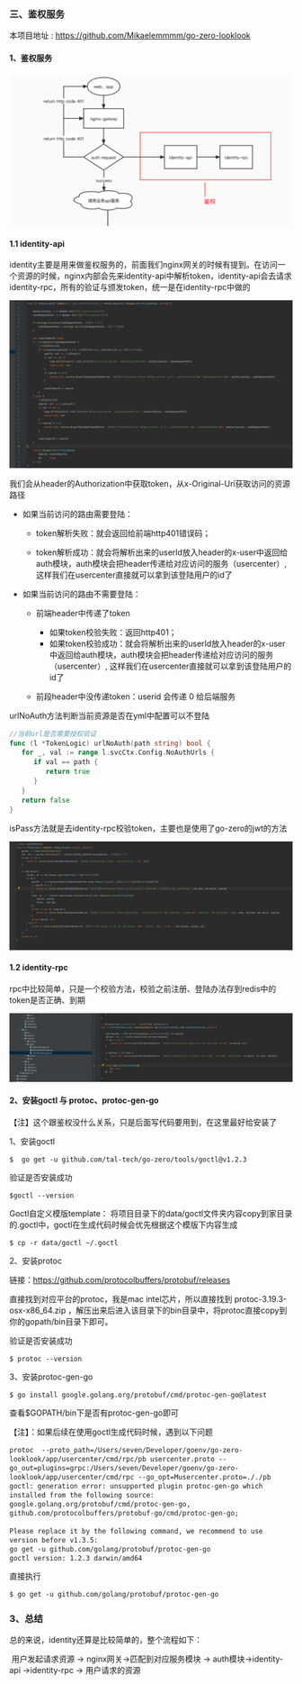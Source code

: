 ### 三、鉴权服务

本项目地址 :  https://github.com/Mikaelemmmm/go-zero-looklook



#### 1、鉴权服务

![image-20220118120646779](./images/3/image-20220118120646779.png)





#### 1.1 identity-api

identity主要是用来做鉴权服务的，前面我们nginx网关的时候有提到。在访问一个资源的时候，nginx内部会先来identity-api中解析token，identity-api会去请求identity-rpc，所有的验证与颁发token，统一是在identity-rpc中做的

![image-20220117164121593](./images/3/image-20220117164121593.png)



我们会从header的Authorization中获取token，从x-Original-Uri获取访问的资源路径

- 如果当前访问的路由需要登陆：

  - token解析失败：就会返回给前端http401错误码；

  - token解析成功：就会将解析出来的userId放入header的x-user中返回给auth模块，auth模块会把header传递给对应访问的服务（usercenter）, 这样我们在usercenter直接就可以拿到该登陆用户的id了

- 如果当前访问的路由不需要登陆：

  - 前端header中传递了token
    - 如果token校验失败：返回http401；
    - 如果token校验成功：就会将解析出来的userId放入header的x-user中返回给auth模块，auth模块会把header传递给对应访问的服务（usercenter）, 这样我们在usercenter直接就可以拿到该登陆用户的id了

  - 前段header中没传递token：userid 会传递 0 给后端服务



urlNoAuth方法判断当前资源是否在yml中配置可以不登陆

```go
//当前url是否需要授权验证
func (l *TokenLogic) urlNoAuth(path string) bool {
   for _, val := range l.svcCtx.Config.NoAuthUrls {
      if val == path {
         return true
      }
   }
   return false
}
```



isPass方法就是去identity-rpc校验token，主要也是使用了go-zero的jwt的方法

![image-20220117164844578](./images/3/image-20220117164844578.png)





#### 1.2 identity-rpc

rpc中比较简单，只是一个校验方法，校验之前注册、登陆办法存到redis中的token是否正确、到期

![image-20220117165036086](./images/3/image-20220117165036086.png)







#### 2、安装goctl 与 protoc、protoc-gen-go

【注】这个跟鉴权没什么关系，只是后面写代码要用到，在这里最好给安装了

1、安装goctl

```shell
$  go get -u github.com/tal-tech/go-zero/tools/goctl@v1.2.3 
```

验证是否安装成功

```shell
$goctl --version
```

Goctl自定义模版template： 将项目目录下的data/goctl文件夹内容copy到家目录的.goctl中，goctl在生成代码时候会优先根据这个模版下内容生成

```shell
$ cp -r data/goctl ~/.goctl
```



2、安装protoc

链接：https://github.com/protocolbuffers/protobuf/releases

直接找到对应平台的protoc，我是mac intel芯片，所以直接找到 protoc-3.19.3-osx-x86_64.zip ，解压出来后进入该目录下的bin目录中，将protoc直接copy到你的gopath/bin目录下即可。

验证是否安装成功

```shell
$ protoc --version
```



3、安装protoc-gen-go

```shell
$ go install google.golang.org/protobuf/cmd/protoc-gen-go@latest 
```

查看$GOPATH/bin下是否有protoc-gen-go即可

【注】：如果后续在使用goctl生成代码时候，遇到以下问题

```shell
protoc  --proto_path=/Users/seven/Developer/goenv/go-zero-looklook/app/usercenter/cmd/rpc/pb usercenter.proto --go_out=plugins=grpc:/Users/seven/Developer/goenv/go-zero-looklook/app/usercenter/cmd/rpc --go_opt=Musercenter.proto=././pb
goctl: generation error: unsupported plugin protoc-gen-go which installed from the following source:
google.golang.org/protobuf/cmd/protoc-gen-go, 
github.com/protocolbuffers/protobuf-go/cmd/protoc-gen-go;

Please replace it by the following command, we recommend to use version before v1.3.5:
go get -u github.com/golang/protobuf/protoc-gen-go
goctl version: 1.2.3 darwin/amd64
```

直接执行 

```shell
$ go get -u github.com/golang/protobuf/protoc-gen-go
```





### 3、总结

总的来说，identity还算是比较简单的，整个流程如下：

​			用户发起请求资源 -> nginx网关->匹配到对应服务模块 -> auth模块->identity-api ->identity-rpc -> 用户请求的资源









